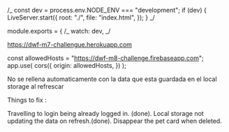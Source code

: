 <!-- Esto va arriba de module.exports en webpack -->

/_ const dev = process.env.NODE_ENV === "development";
if (dev) {
LiveServer.start({
root: "./",
file: "index.html",
});
} _/

<!-- Dentro del module.exports va el watch dev que saque -->

module.exports = {
/_ watch: dev, _/

https://dwf-m7-challengue.herokuapp.com

const allowedHosts = "https://dwf-m8-challenge.firebaseapp.com";
app.use(
cors({
origin: allowedHosts,
})
);

No se rellena automaticamente con la data que esta guardada en el local storage al refrescar

Things to fix :

Travelling to login being already logged in. (done).
Local storage not updating the data on refresh.(done).
Disappear the pet card when deleted.
